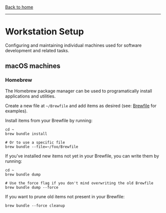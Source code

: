 [Back to home](../README.md)

---

# Workstation Setup

Configuring and maintaining individual machines used for software development and related tasks.

## macOS machines

### Homebrew

The Homebrew package manager can be used to programatically install applications and utilities.

Create a new file at `~/Brewfile` and add items as desired (see: [Brewfile](./Brewfile) for examples).

Install items from your Brewfile by running:

    cd ~
    brew bundle install
    
    # Or to use a specific file
    brew bundle --file=~/foo/Brewfile

If you've installed new items not yet in your Brewfile, you can write them by running:

    cd ~
    brew bundle dump
    
    # Use the force flag if you don't mind overwriting the old Brewfile
    brew bundle dump --force

If you want to prune old items not present in your Brewfile:

    brew bundle --force cleanup
